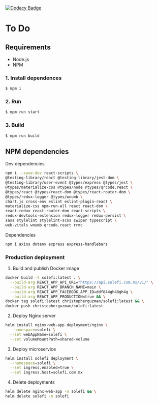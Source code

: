 [![Codacy Badge](https://app.codacy.com/project/badge/Grade/c6ec901b652740909d7c950b92e6b3bc)](https://www.codacy.com/gh/christopherigm/solefi/dashboard?utm_source=github.com&amp;utm_medium=referral&amp;utm_content=christopherigm/solefi&amp;utm_campaign=Badge_Grade)

# To Do

## Requirements

* Node.js
* NPM

### 1. Install dependences
```sh
$ npm i
```
### 2. Run
```sh
$ npm run start
```
### 3. Build
```sh
$ npm run build
```

## NPM dependencies

Dev dependencies
```sh
npm i --save-dev react-scripts \
@testing-library/react @testing-library/jest-dom \
@testing-library/user-event @types/express @types/jest \
@types/materialize-css @types/node @types/qrcode.react \
@types/react @types/react-dom @types/react-router-dom \
@types/redux-logger @types/wnumb \
chart.js cross-env eslint eslint-plugin-react \
materialize-css npm-run-all react react-dom \
react-redux react-router-dom react-scripts \
redux-devtools-extension redux-logger redux-persist \
sass stylelint stylelint-scss swiper typescript \
web-vitals wnumb qrcode.react rrmc
```

Dependencies
```sh
npm i axios dotenv express express-handlebars
```

### Production deployment

1) Build and publish Docker image
```sh
docker build -t solefi:latest . \
  --build-arg REACT_APP_API_URL="https://api.solefi.com.mx/v1/" \
  --build-arg REACT_APP_BRANCH_NAME=main \
  --build-arg REACT_APP_FACEBOOK_APP_ID=ddf844gh48gh4g \
  --build-arg REACT_APP_PRODUCTION=true && \
docker tag solefi:latest christopherguzman/solefi:latest && \
docker push christopherguzman/solefi:latest
```

2) Deploy Nginx server
```sh
helm install nginx-web-app deployment/nginx \
  --namespace=solefi \
  --set webAppName=solefi \
  --set volumeMountPath=shared-volume
```

3) Deploy microservice
```sh
helm install solefi deployment \
  --namespace=solefi \
  --set ingress.enabled=true \
  --set ingress.host=solefi.com.mx
```

4) Delete deployments
```sh
helm delete nginx-web-app -n solefi && \
helm delete solefi -n solefi
```

